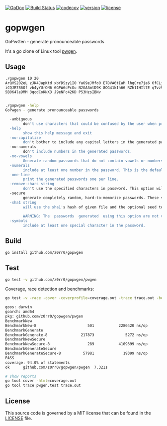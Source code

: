 [![GoDoc](https://godoc.org/github.com/z0rr0/gopwgen/pwgen?status.svg)](https://godoc.org/github.com/z0rr0/gopwgen/pwgen)  [![Build Status](https://travis-ci.com/z0rr0/gopwgen.svg?branch=master)](https://travis-ci.com/z0rr0/gopwgen) [![codecov](https://codecov.io/gh/z0rr0/gopwgen/branch/master/graph/badge.svg)](https://codecov.io/gh/z0rr0/gopwgen)
[![version](https://img.shields.io/github/tag/z0rr0/gopwgen.svg)](https://github.com/z0rr0/gopwgen/releases/latest)
[![license](https://img.shields.io/github/license/z0rr0/gopwgen.svg)](https://github.com/z0rr0/gopwgen/blob/master/LICENSE)

# gopwgen

GoPwGen - generate pronounceable passwords

It's a go clone of Linux tool [pwgen](https://linux.die.net/man/1/pwgen).

## Usage

```bash
./gopwgen 10 20
ArQVS202eL zJK4JapKtd xbYDSzy1I0 Ya69eJMfo0 E7DVA6tIaM lhgCre7ja6 6fCLjYfQjL fEt6kivIVt
iCQJR7B6Of vb4yYUrON6 6GPW6cPcOu N2GA3mtD9K 8OG41kIh66 RZh1IHIl7E qTvzVL1qJk 18FP3yuzd2
5B0K4le9MM 3qcdCoKNX3 J9eNFc42KD P53HzsIBNv


./gopwgen -help
GoPwgen - generate pronounceable passwords

  -ambiguous
        don't use characters that could be confused by the user when printed, such as 'l' and '1', or '0' or 'O'.  This reduces the number of possible passwords significantly, and as such reduces the quality of the  passwords.It may be useful for users who have bad vision, but in general use of this option is not recommended.
  -help
        show this help message and exit
  -no-capitalize
        don't bother to include any capital letters in the generated passwords.
  -no-numerals
        don't include numbers in the generated passwords.
  -no-vowels
        Generate random passwords that do not contain vowels or numbers that might be mistaken for vowels. It provides less secure passwords to allow system administrators to not have to worry with random passwords acciden‐tally contain offensive substrings.
  -numerals
        include at least one number in the password. This is the default option. (default true)
  -one-line
        print the generated passwords one per line.
  -remove-chars string
        don't use the specified characters in password. This option will disable the phomeme-based generator and uses the random password generator.
  -secure
        generate completely random, hard-to-memorize passwords. These should only be used for machine passwords,  since otherwise  it's almost guaranteed that users will simply write the password on a piece of paper taped to the monitor...
  -sha1 string
        will use the sha1's hash of given file and the optional seed to create password.It will allow you to compute the same password later, if you remember the file, seed, and pwgen's options used. ie: pwgen -H ~/your_favorite.mp3#your@email.com gives a list of possibles passwords for your pop3 account, and you can ask this list again and again.
    
        WARNING: The  passwords  generated  using this option are not very random.If you use this option, make sure the attacker can not obtain a copy of the file.Also, note that the name of the file may be easily available from the ~/.history or ~/.bash_history file.
  -symbols
        include at least one special character in the password.
```

## Build

```bash
go install github.com/z0rr0/gopwgen
```

## Test

```bash
go test -v github.com/z0rr0/gopwgen/pwgen
```

Coverage, race detection and benchmarks:

```bash
go test -v -race -cover -coverprofile=coverage.out -trace trace.out -benchmem -bench=. github.com/z0rr0/gopwgen/pwgen

goos: darwin
goarch: amd64
pkg: github.com/z0rr0/gopwgen/pwgen
BenchmarkNew
BenchmarkNew-8                       501           2280420 ns/op           20132 B/op        607 allocs/op
BenchmarkGenerate
BenchmarkGenerate-8               217873              5272 ns/op              16 B/op          2 allocs/op
BenchmarkNewSecure
BenchmarkNewSecure-8                 289           4109399 ns/op           34100 B/op       3008 allocs/op
BenchmarkGenerateSecure
BenchmarkGenerateSecure-8          57981             19399 ns/op             136 B/op         17 allocs/op
PASS
coverage: 94.0% of statements
ok      github.com/z0rr0/gopwgen/pwgen  7.321s

# show reports
go tool cover -html=coverage.out
go tool trace pwgen.test trace.out
```

## License

This source code is governed by a MIT license that can be found in
the [LICENSE](https://github.com/z0rr0/gopwgen/blob/master/LICENSE) file.
